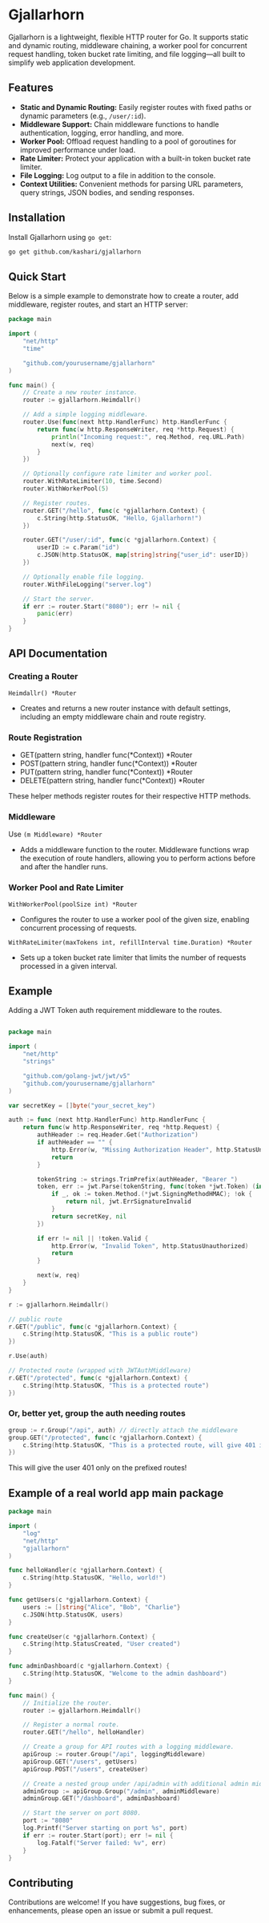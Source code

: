 # Gjallarhorn

Gjallarhorn is a lightweight, flexible HTTP router for Go. It supports static and dynamic routing, middleware chaining, a worker pool for concurrent request handling, token bucket rate limiting, and file logging—all built to simplify web application development.

## Features

- **Static and Dynamic Routing:** Easily register routes with fixed paths or dynamic parameters (e.g., `/user/:id`).
- **Middleware Support:** Chain middleware functions to handle authentication, logging, error handling, and more.
- **Worker Pool:** Offload request handling to a pool of goroutines for improved performance under load.
- **Rate Limiter:** Protect your application with a built-in token bucket rate limiter.
- **File Logging:** Log output to a file in addition to the console.
- **Context Utilities:** Convenient methods for parsing URL parameters, query strings, JSON bodies, and sending responses.

## Installation

Install Gjallarhorn using `go get`:

```bash
go get github.com/kashari/gjallarhorn
```

## Quick Start
Below is a simple example to demonstrate how to create a router, add middleware, register routes, and start an HTTP server:

```go
package main

import (
    "net/http"
    "time"

    "github.com/yourusername/gjallarhorn"
)

func main() {
    // Create a new router instance.
    router := gjallarhorn.Heimdallr()

    // Add a simple logging middleware.
    router.Use(func(next http.HandlerFunc) http.HandlerFunc {
        return func(w http.ResponseWriter, req *http.Request) {
            println("Incoming request:", req.Method, req.URL.Path)
            next(w, req)
        }
    })

    // Optionally configure rate limiter and worker pool.
    router.WithRateLimiter(10, time.Second)
    router.WithWorkerPool(5)

    // Register routes.
    router.GET("/hello", func(c *gjallarhorn.Context) {
        c.String(http.StatusOK, "Hello, Gjallarhorn!")
    })

    router.GET("/user/:id", func(c *gjallarhorn.Context) {
        userID := c.Param("id")
        c.JSON(http.StatusOK, map[string]string{"user_id": userID})
    })

    // Optionally enable file logging.
    router.WithFileLogging("server.log")

    // Start the server.
    if err := router.Start("8080"); err != nil {
        panic(err)
    }
}
```

## API Documentation

### Creating a Router
`Heimdallr() *Router`

- Creates and returns a new router instance with default settings, including an empty middleware chain and route registry.

### Route Registration

- GET(pattern string, handler func(*Context)) *Router
- POST(pattern string, handler func(*Context)) *Router
- PUT(pattern string, handler func(*Context)) *Router
- DELETE(pattern string, handler func(*Context)) *Router


These helper methods register routes for their respective HTTP methods.

### Middleware
Use
`(m Middleware) *Router`

- Adds a middleware function to the router. Middleware functions wrap the execution of route handlers, allowing you to perform actions before and after the handler runs.

### Worker Pool and Rate Limiter
`WithWorkerPool(poolSize int) *Router`
- Configures the router to use a worker pool of the given size, enabling concurrent processing of requests.

`WithRateLimiter(maxTokens int, refillInterval time.Duration) *Router`

- Sets up a token bucket rate limiter that limits the number of requests processed in a given interval.

## Example 
Adding a JWT Token auth requirement middleware to the routes.
```go

package main

import (
    "net/http"
    "strings"

    "github.com/golang-jwt/jwt/v5"
    "github.com/yourusername/gjallarhorn"
)

var secretKey = []byte("your_secret_key")

auth := func (next http.HandlerFunc) http.HandlerFunc {
    return func(w http.ResponseWriter, req *http.Request) {
        authHeader := req.Header.Get("Authorization")
        if authHeader == "" {
            http.Error(w, "Missing Authorization Header", http.StatusUnauthorized)
            return
        }

        tokenString := strings.TrimPrefix(authHeader, "Bearer ")
        token, err := jwt.Parse(tokenString, func(token *jwt.Token) (interface{}, error) {
            if _, ok := token.Method.(*jwt.SigningMethodHMAC); !ok {
                return nil, jwt.ErrSignatureInvalid
            }
            return secretKey, nil
        })

        if err != nil || !token.Valid {
            http.Error(w, "Invalid Token", http.StatusUnauthorized)
            return
        }

        next(w, req)
    }
}

r := gjallarhorn.Heimdallr()

// public route
r.GET("/public", func(c *gjallarhorn.Context) {
    c.String(http.StatusOK, "This is a public route")
})

r.Use(auth)

// Protected route (wrapped with JWTAuthMiddleware)
r.GET("/protected", func(c *gjallarhorn.Context) {
    c.String(http.StatusOK, "This is a protected route")
})
```

### Or, better yet, group the auth needing routes

```go
group := r.Group("/api", auth) // directly attach the middleware
group.GET("/protected", func(c *gjallarhorn.Context) {
    c.String(http.StatusOK, "This is a protected route, will give 401 if not authenticated...")
})
```

This will give the user 401 only on the prefixed routes!

## Example of a real world app main package
```go
package main

import (
	"log"
	"net/http"
	"gjallarhorn"
)

func helloHandler(c *gjallarhorn.Context) {
	c.String(http.StatusOK, "Hello, world!")
}

func getUsers(c *gjallarhorn.Context) {
	users := []string{"Alice", "Bob", "Charlie"}
	c.JSON(http.StatusOK, users)
}

func createUser(c *gjallarhorn.Context) {
	c.String(http.StatusCreated, "User created")
}

func adminDashboard(c *gjallarhorn.Context) {
	c.String(http.StatusOK, "Welcome to the admin dashboard")
}

func main() {
	// Initialize the router.
	router := gjallarhorn.Heimdallr()

	// Register a normal route.
	router.GET("/hello", helloHandler)

	// Create a group for API routes with a logging middleware.
	apiGroup := router.Group("/api", loggingMiddleware)
	apiGroup.GET("/users", getUsers)
	apiGroup.POST("/users", createUser)

	// Create a nested group under /api/admin with additional admin middleware.
	adminGroup := apiGroup.Group("/admin", adminMiddleware)
	adminGroup.GET("/dashboard", adminDashboard)

	// Start the server on port 8080.
	port := "8080"
	log.Printf("Server starting on port %s", port)
	if err := router.Start(port); err != nil {
		log.Fatalf("Server failed: %v", err)
	}
}
```


## Contributing
Contributions are welcome! If you have suggestions, bug fixes, or enhancements, please open an issue or submit a pull request.